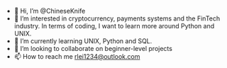 - 👋 Hi, I’m @ChineseKnife
- 👀 I’m interested in cryptocurrency, payments systems and the FinTech industry. In terms of coding, I want to learn more around Python and UNIX. 
- 🌱 I’m currently learning UNIX, Python and SQL.
- 💞️ I’m looking to collaborate on beginner-level projects
- 📫 How to reach me rlei1234@outlook.com

<!---
ChineseKnife/ChineseKnife is a ✨ special ✨ repository because its `README.md` (this file) appears on your GitHub profile.
You can click the Preview link to take a look at your changes.
--->

